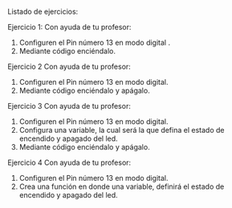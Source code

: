 Listado de ejercicios:

Ejercicio 1:
Con ayuda de tu profesor:
1. Configuren el Pin número 13 en modo digital .
2. Mediante código enciéndalo.

Ejercicio 2
Con ayuda de tu profesor:
1. Configuren el Pin número 13 en modo digital. 
2. Mediante código enciéndalo y apágalo.

Ejercicio 3
Con ayuda de tu profesor:
1. Configuren el Pin número 13 en modo digital.
2. Configura una variable, la cual será la que defina el estado de encendido y apagado del led.
3. Mediante código enciéndalo y apágalo.

Ejercicio 4
Con ayuda de tu profesor:
1. Configuren el Pin número 13 en modo digital.
2. Crea una función en donde una variable, definirá el estado de encendido y apagado del led.

